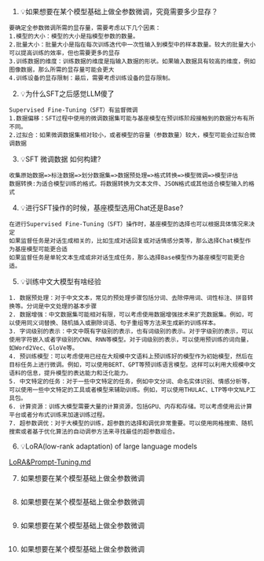1. 💡如果想要在某个模型基础上做全参数微调，究竟需要多少显存？

```text
要确定全参数微调所需的显存量，需要考虑以下几个因素：
1.模型的大小：模型的大小是指模型参数的数量。
2.批量大小：批量大小是指在每次训练迭代中一次性输入到模型中的样本数量。较大的批量大小可以提高训练的效率，但也需要更多的显存
3.训练数据的维度：训练数据的维度是指输入数据的形状。如果输入数据具有较高的维度，例如图像数据，那么所需的显存量可能会更大
4.训练设备的显存限制：最后，需要考虑训练设备的显存限制。
```

2. 💡为什么SFT之后感觉LLM傻了

```text
Supervised Fine-Tuning（SFT）有监督微调
1.数据偏移：SFT过程中使用的微调数据集可能与基座模型在预训练阶段接触到的数据分布有所不同。
2.过拟合：如果微调数据集相对较小，或者模型的容量（参数数量）较大，模型可能会过拟合微调数据
```

3. 💡SFT 微调数据 如何构建?

```text
收集原始数据=>标注数据=>划分数据集=>数据预处理=>格式转换=>模型微调=>模型评估
数据转换:为适合模型训练的格式。将数据转换为文本文件、JSON格式或其他适合模型输入的格式
```

4. 💡进行SFT操作的时候，基座模型选用Chat还是Base?

```text
在进行Supervised Fine-Tuning（SFT）操作时，基座模型的选择也可以根据具体情况来决定
如果监督任务是对话生成相关的，比如生成对话回复或对话情感分类等，那么选择Chat模型作为基座模型可能更合适
如果监督任务是单轮文本生成或非对话生成任务，那么选择Base模型作为基座模型可能更合适。
```

5. 💡训练中文大模型有啥经验

```text
1. 数据预处理：对于中文文本，常见的预处理步骤包括分词、去除停用词、词性标注、拼音转换等。分词是中文处理的基本步骤
2. 数据增强：中文数据集可能相对有限，可以考虑使用数据增强技术来扩充数据集。例如，可以使用同义词替换、随机插入或删除词语、句子重组等方法来生成新的训练样本。
3. 字词级别的表示：中文中既有字级别的表示，也有词级别的表示。对于字级别的表示，可以使用字符嵌入或者字级别的CNN、RNN等模型。对于词级别的表示，可以使用预训练的词向量，如Word2Vec、GloVe等。
4. 预训练模型：可以考虑使用已经在大规模中文语料上预训练好的模型作为初始模型，然后在目标任务上进行微调。例如，可以使用BERT、GPT等预训练语言模型。这样可以利用大规模中文语料的信息，提升模型的表达能力和泛化能力。
5. 中文特定的任务：对于一些中文特定的任务，例如中文分词、命名实体识别、情感分析等，可以使用一些中文特定的工具或者模型来辅助训练。例如，可以使用THULAC、LTP等中文NLP工具包。
6. 计算资源：训练大模型需要大量的计算资源，包括GPU、内存和存储。可以考虑使用云计算平台或者分布式训练来加速训练过程。
7. 超参数调优：对于大模型的训练，超参数的选择和调优非常重要。可以使用网格搜索、随机搜索或者基于优化算法的自动调参方法来寻找最佳的超参数组合。
```

6. 💡LoRA(low-rank adaptation)  of large language models

[LoRA&Prompt-Tuning.md](..%2Flangchain%2FLoRA%26Prompt-Tuning.md)

7. 如果想要在某个模型基础上做全参数微调

```text

```

8. 如果想要在某个模型基础上做全参数微调

```text

```

9. 如果想要在某个模型基础上做全参数微调

```text

```

10. 如果想要在某个模型基础上做全参数微调

```text

```



